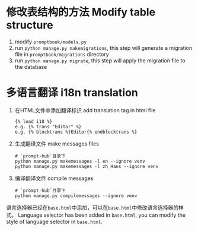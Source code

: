 # 修改表结构的方法 Modify table structure

1. modify `promptbook/models.py`
2. run `python manage.py makemigrations`, this step will generate a migration file in `promptbook/migrations` directory
3. run `python manage.py migrate`, this step will apply the migration file to the database


# 多语言翻译 i18n translation
1. 在HTML文件中添加翻译标识 add translation tag in html file
   ```
   {% load i18 %}
   e.g. {% trans "Editor" %}
   e.g. {% blocktrans %}Editor{% endblocktrans %}
   ```
2. 生成翻译文件 make messages files
   ```
   # `prompt-hub`目录下
   python manage.py makemessages -l en --ignore venv 
   python manage.py makemessages -l zh_Hans --ignore venv 
   ```
3. 编译翻译文件 compile messages
   ```
   # `prompt-hub`目录下
   python manage.py compilemessages --ignore venv 
   ```     

语言选择器已经在`base.html`中添加，可以在`base.html`中修改语言选择器的样式。
Language selector has been added in `base.html`, you can modify the style of language selector in `base.html`.

